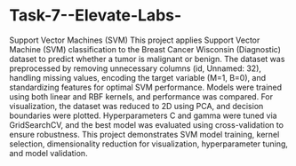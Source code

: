 # Task-7--Elevate-Labs-
Support Vector Machines (SVM)
This project applies Support Vector Machine (SVM) classification to the Breast Cancer Wisconsin (Diagnostic) dataset to predict whether a tumor is malignant or benign. The dataset was preprocessed by removing unnecessary columns (id, Unnamed: 32), handling missing values, encoding the target variable (M=1, B=0), and standardizing features for optimal SVM performance. Models were trained using both linear and RBF kernels, and performance was compared. For visualization, the dataset was reduced to 2D using PCA, and decision boundaries were plotted. Hyperparameters C and gamma were tuned via GridSearchCV, and the best model was evaluated using cross-validation to ensure robustness. This project demonstrates SVM model training, kernel selection, dimensionality reduction for visualization, hyperparameter tuning, and model validation.
